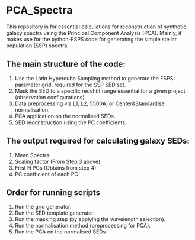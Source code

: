 # PCA_Spectra
This repository is for essential calculations for reconstruction of synthetic galaxy spectra using the Principal Component Analysis (PCA). Mainly, it makes use for the python-FSPS code for generating the simple stellar population (SSP) spectra
## The main structure of the code:
1. Use the Latin Hypercube Sampling method to generate the FSPS parameter grid, required for the SSP SED set.
2. Mask the SED to a specific redshift range essential for a given project (observation configurations)
3. Data preprocessing via L1, L2, 5500A, or Center&Standardise normalisation.
4. PCA application on the normalised SEDs.
5. SED reconstruction using the PC coefficients.



## The output required for calculating galaxy SEDs:
1. Mean Spectra
2. Scaling factor (From Step 3 above)
3. First N PCs (Obtains from step 4)
4. PC coefficient of each PC

## Order for running scripts
1. Run the grid generator.
2. Run the SED template generator.
3. Run the masking step (by applying the wavelength selection).
4. Run the normalisation method (preprocessing for PCA).
5. Run the PCA on the normalised SEDs
